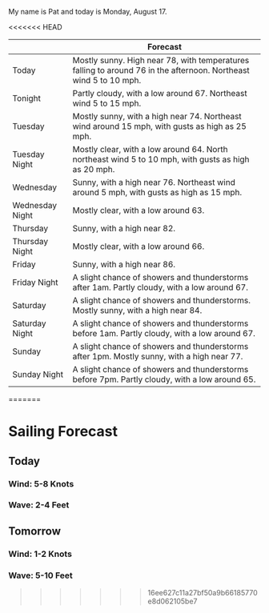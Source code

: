 My name is Pat and today is Monday, August 17.

<<<<<<< HEAD

|                 | Forecast                                                                                                         |
| --------------- | ---------------------------------------------------------------------------------------------------------------- |
| Today           | Mostly sunny. High near 78, with temperatures falling to around 76 in the afternoon. Northeast wind 5 to 10 mph. |
| Tonight         | Partly cloudy, with a low around 67. Northeast wind 5 to 15 mph.                                                 |
| Tuesday         | Mostly sunny, with a high near 74. Northeast wind around 15 mph, with gusts as high as 25 mph.                   |
| Tuesday Night   | Mostly clear, with a low around 64. North northeast wind 5 to 10 mph, with gusts as high as 20 mph.              |
| Wednesday       | Sunny, with a high near 76. Northeast wind around 5 mph, with gusts as high as 15 mph.                           |
| Wednesday Night | Mostly clear, with a low around 63.                                                                              |
| Thursday        | Sunny, with a high near 82.                                                                                      |
| Thursday Night  | Mostly clear, with a low around 66.                                                                              |
| Friday          | Sunny, with a high near 86.                                                                                      |
| Friday Night    | A slight chance of showers and thunderstorms after 1am. Partly cloudy, with a low around 67.                     |
| Saturday        | A slight chance of showers and thunderstorms. Mostly sunny, with a high near 84.                                 |
| Saturday Night  | A slight chance of showers and thunderstorms before 1am. Partly cloudy, with a low around 67.                    |
| Sunday          | A slight chance of showers and thunderstorms after 1pm. Mostly sunny, with a high near 77.                       |
| Sunday Night    | A slight chance of showers and thunderstorms before 7pm. Partly cloudy, with a low around 65.                    |

=======

# Sailing Forecast

## Today

### Wind: 5-8 Knots

### Wave: 2-4 Feet

## Tomorrow

### Wind: 1-2 Knots

### Wave: 5-10 Feet

> > > > > > > 16ee627c11a27bf50a9b66185770e8d062105be7
